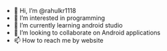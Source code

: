- 👋 Hi, I’m @rahulkr1118
- 👀 I’m interested in programming 
- 🌱 I’m currently learning android studio
- 💞️ I’m looking to collaborate on Android applications
- 📫 How to reach me by website

<!---
rahulkr1118/rahulkr1118 is a ✨ special ✨ repository because its `README.md` (this file) appears on your GitHub profile.
You can click the Preview link to take a look at your changes.
--->
